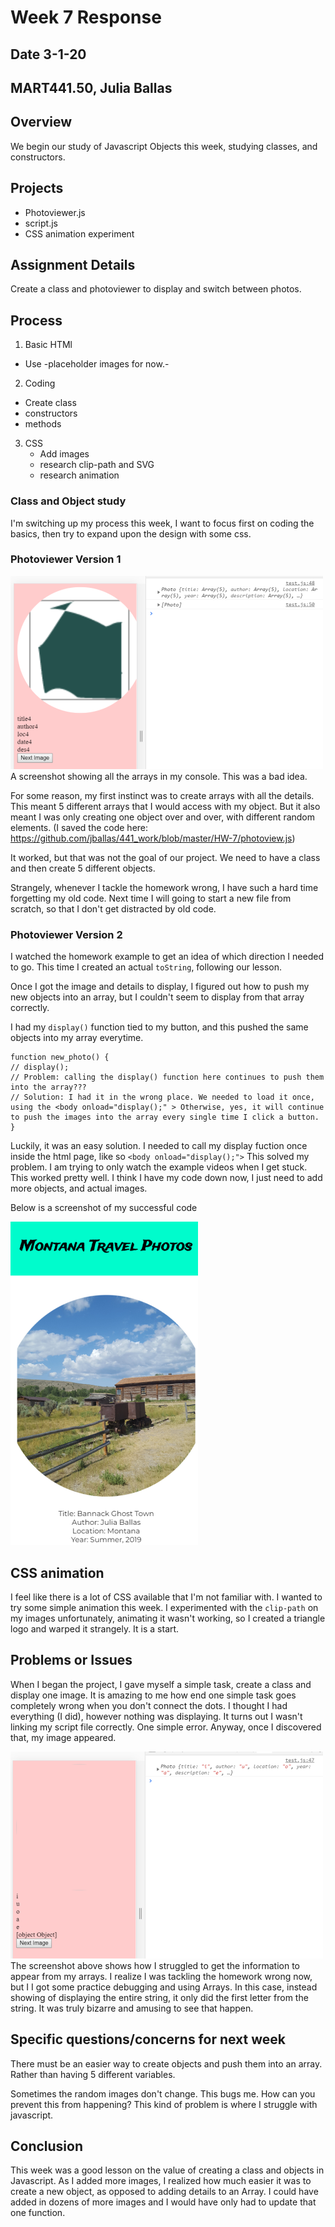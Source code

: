 # Week 7 Response
## Date 3-1-20
## MART441.50, Julia Ballas


## Overview

We begin our study of Javascript Objects this week, studying classes, and constructors.

## Projects

- Photoviewer.js
- script.js
- CSS animation experiment

## Assignment Details

Create a class and photoviewer to display and switch between photos.

## Process

1. Basic HTMl
  - Use -placeholder images for now.-
2. Coding
  - Create class
  - constructors
  - methods
3. CSS
   - Add images
   - research clip-path and SVG
   - research animation

### Class and Object study

I'm switching up my process this week, I want to focus first on coding the basics, then try to expand upon the design with some css.

### Photoviewer Version 1
![Arrays](./images/screenshot_array2.png)
A screenshot showing all the arrays in my console. This was a bad idea.

For some reason, my first instinct was to create arrays with all the details. This meant 5 different arrays that I would access with my object. But it also meant I was only creating one object over and over, with different random elements. (I saved the code here: https://github.com/jballas/441_work/blob/master/HW-7/photoview.js)

It worked, but that was not the goal of our project. We need to have a class and then create 5 different objects.

Strangely, whenever I tackle the homework wrong, I have such a hard time forgetting my old code. Next time I will going to start a new file from scratch, so that I don't get distracted by old code.

### Photoviewer Version 2

I watched the homework example to get an idea of which direction I needed to go. This time I created an actual `toString`, following our lesson.

Once I got the image and details to display, I figured out how to push my new objects into an array, but I couldn't seem to display from that array correctly.

I had my `display()` function tied to my button, and this pushed the same objects into my array everytime.

```JS
function new_photo() {
// display();
// Problem: calling the display() function here continues to push them into the array???
// Solution: I had it in the wrong place. We needed to load it once, using the <body onload="display();" > Otherwise, yes, it will continue to push the images into the array every single time I click a button.
}
```

Luckily, it was an easy solution. I needed to call my display fuction once inside the html page, like so `<body onload="display();">` This solved my problem. I am trying to only watch the example videos when I get stuck. This worked pretty well. I think I have my code down now, I just need to add more objects, and actual images.

Below is a screenshot of my successful code

![Finished version](./images/screenshot_complete.png)


## CSS animation
I feel like there is a lot of CSS available that I'm not familiar with. I wanted to try some simple animation this week. I experimented with the `clip-path` on my images unfortunately, animating it wasn't working, so I  created a  triangle logo and warped it strangely. It is a start.

## Problems or Issues

When I began the project, I gave myself a simple task, create a class and display one image. It is amazing to me how end one simple task goes completely wrong when you don't connect the dots. I thought I had everything (I did), however nothing was displaying. It turns out I wasn't linking my script file correctly. One simple error. Anyway, once I discovered that, my image appeared.

![Arrays](./images/screenshot_array_mistake.png)
The screenshot above shows how I struggled to get the information to appear from my arrays. I realize I was tackling the homework wrong now, but I I got some practice debugging and using Arrays. In this case, instead showing of displaying the entire string, it only did the first letter from the string. It was truly bizarre and amusing to see that happen.

## Specific questions/concerns for next week

There must be an easier way to create objects and push them into an array. Rather than having 5 different variables.

Sometimes the random images don't change. This bugs me. How can you prevent this from happening? This kind of problem is where I struggle with javascript.

## Conclusion

This week was a good lesson on the value of creating a class and objects in Javascript. As I added more images, I realized how much easier it was to create a new object, as opposed to adding details to an Array. I could have added in dozens of more images and I would have only had to update that one function.
